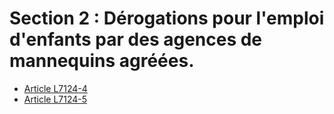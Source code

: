 # Section 2 : Dérogations pour l'emploi d'enfants par des agences de mannequins agréées.

* [Article L7124-4](./LEGIARTI000023755161.md)
* [Article L7124-5](./LEGIARTI000006904638.md)

